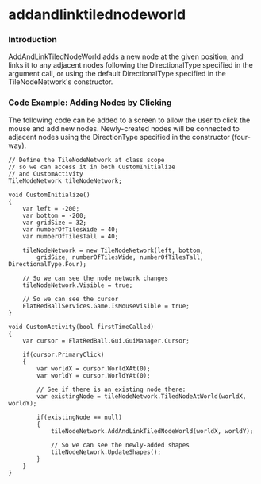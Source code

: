 # addandlinktilednodeworld

### Introduction

AddAndLinkTiledNodeWorld adds a new node at the given position, and links it to any adjacent nodes following the DirectionalType specified in the argument call, or using the default DirectionalType specified in the TileNodeNetwork's constructor.

### Code Example: Adding Nodes by Clicking

The following code can be added to a screen to allow the user to click the mouse and add new nodes. Newly-created nodes will be connected to adjacent nodes using the DirectionType specified in the constructor (four-way).

```lang:c#
// Define the TileNodeNetwork at class scope
// so we can access it in both CustomInitialize
// and CustomActivity
TileNodeNetwork tileNodeNetwork;

void CustomInitialize()
{
    var left = -200;
    var bottom = -200;
    var gridSize = 32;
    var numberOfTilesWide = 40;
    var numberOfTilesTall = 40;

    tileNodeNetwork = new TileNodeNetwork(left, bottom,
        gridSize, numberOfTilesWide, numberOfTilesTall, DirectionalType.Four);

    // So we can see the node network changes
    tileNodeNetwork.Visible = true;

    // So we can see the cursor
    FlatRedBallServices.Game.IsMouseVisible = true;
}

void CustomActivity(bool firstTimeCalled)
{
    var cursor = FlatRedBall.Gui.GuiManager.Cursor;

    if(cursor.PrimaryClick)
    {
        var worldX = cursor.WorldXAt(0);
        var worldY = cursor.WorldYAt(0);

        // See if there is an existing node there:
        var existingNode = tileNodeNetwork.TiledNodeAtWorld(worldX, worldY);

        if(existingNode == null)
        {
            tileNodeNetwork.AddAndLinkTiledNodeWorld(worldX, worldY);

            // So we can see the newly-added shapes
            tileNodeNetwork.UpdateShapes();
        }
    }
}
```



<figure><img src="../../../../../../media/2019-08-2019-08-26\_07-59-23.gif" alt=""><figcaption></figcaption></figure>

   &#x20;
